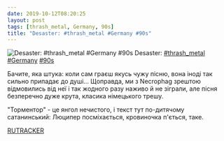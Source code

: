 ```yaml
---
date: 2019-10-12T08:20:25
layout: post
tags: [thrash_metal, Germany, 90s]
title: "Desaster: #thrash_metal #Germany #90s"
---
```

![Desaster: #thrash_metal #Germany #90s](https://res.cloudinary.com/vast-space-unexplored/image/upload/q_auto,dpr_auto,w_auto/photos/photo_764_12-10-2019_08-20-25.jpg)
Desaster: [#thrash_metal](/tags/#thrash_metal) [#Germany](/tags/#Germany) [#90s](/tags/#90s)

Бачите, яка штука: коли сам граєш якусь чужу пісню, вона іноді так сильно припадає до душі... Щоправда, ми з Necrophag зрештою відмовились від неї і так жодного разу наживо й не зіграли, але пісня безперечно дуже крута, класика німецького трешу.

&quot;Торментор&quot; - це янгол нечистого, і текст тут по-дитячому сатанинський: Люципер посміхається, кровиночка п&#39;ється, таке.

[RUTRACKER](https://rutracker.org/forum/viewtopic.php?t=985059)